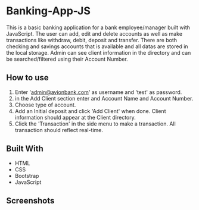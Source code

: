 # Banking-App-JS

This is a basic banking application for a bank employee/manager built with JavaScript. The user can add, edit and delete accounts as well as make transactions like withdraw, debit, deposit and transfer. There are both checking and savings accounts that is available and all datas are stored in the local storage. Admin can see client information in the directory and can be searched/filtered using their Account Number.

## How to use

1. Enter 'admin@avionbank.com' as username and 'test' as password.
2. in the Add Client section enter and Account Name and Account Number.
3. Choose type of account.
4. Add an Initial deposit and click 'Add Client' when done. Client information should appear at the Client directory.
5. Click the 'Transaction' in the side menu to make a transaction. All transaction should reflect real-time.

## Built With

* HTML
* CSS
* Bootstrap
* JavaScript

## Screenshots
